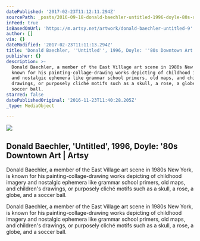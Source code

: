 ```yaml
---
datePublished: '2017-02-23T11:12:11.294Z'
sourcePath: _posts/2016-09-18-donald-baechler-untitled-1996-doyle-80s-downtown-art.md
inFeed: true
isBasedOnUrl: 'https://m.artsy.net/artwork/donald-baechler-untitled-9'
author: []
via: {}
dateModified: '2017-02-23T11:11:13.294Z'
title: 'Donald Baechler, ''Untitled'', 1996, Doyle: ''80s Downtown Art | Artsy'
publisher: {}
description: >-
  Donald Baechler, a member of the East Village art scene in 1980s New York, is
  known for his painting-collage-drawing works depicting of childhood imagery
  and nostalgic ephemera like grammar school primers, old maps, and children's
  drawings, or purposely cliché motifs such as a skull, a rose, a globe, and a
  soccer ball.
starred: false
datePublishedOriginal: '2016-11-23T11:40:28.205Z'
_type: MediaObject

---
```

<article style=""><img src="https://imgflo.herokuapp.com/graph/2b2431f8e7ba7b0/8699827818dc67181db387917dee95e5/noop.jpg?input=https%3A%2F%2Fd32dm0rphc51dk.cloudfront.net%2FINsIw7EAzp8NyFojwr8afw%2Fnormalized.jpg" /><h1>Donald Baechler, 'Untitled', 1996, Doyle: '80s Downtown Art | Artsy</h1><p>Donald Baechler, a member of the East Village art scene in 1980s New York, is known for his painting-collage-drawing works depicting of childhood imagery and nostalgic ephemera like grammar school primers, old maps, and children's drawings, or purposely cliché motifs such as a skull, a rose, a globe, and a soccer ball.</p></article>

Donald Baechler, a member of the East Village art scene in 1980s New York, is known for his painting-collage-drawing works depicting of childhood imagery and nostalgic ephemera like grammar school primers, old maps, and children's drawings, or purposely cliché motifs such as a skull, a rose, a globe, and a soccer ball.